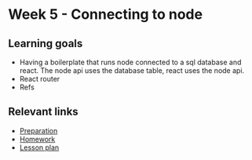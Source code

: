 # Week 5 - Connecting to node

## Learning goals
- Having a boilerplate that runs node connected to a sql database and react. The node api uses the database table, react uses the node api. 
- React router
- Refs

## Relevant links
* [Preparation](preparation.md)
* [Homework](homework.md)
* [Lesson plan](lesson-plan.md)
